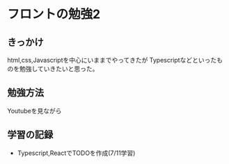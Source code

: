 # フロントの勉強2

## きっかけ
html,css,Javascriptを中心にいままでやってきたが
Typescriptなどといったものを勉強していきたいと思った。

## 勉強方法
Youtubeを見ながら

## 学習の記録
- Typescript,ReactでTODOを作成(7/11学習)
